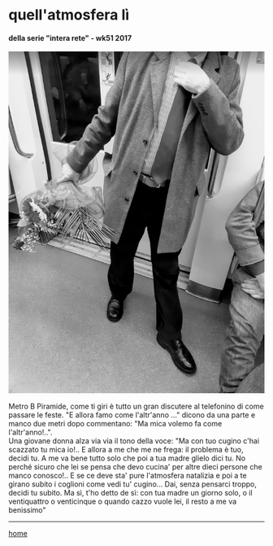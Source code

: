 # quell'atmosfera lì  

#### della serie "intera rete" - wk51 2017
![](/interarete125.png "Metro B")  

Metro B Piramide, come ti giri è tutto un gran discutere al telefonino di come passare le feste. "E allora famo come l'altr'anno ..." dicono da una parte e manco due metri dopo commentano: "Ma mica volemo fa come l'altr'anno!..".     
Una giovane donna alza via via il tono della voce: "Ma con tuo cugino c'hai scazzato tu mica io!.. E allora a me che me ne frega: il problema è tuo, decidi tu. A me va bene tutto solo che poi a tua madre glielo dici tu. No perché sicuro che lei se pensa che devo cucina' per altre dieci persone che manco conosco!.. E se ce deve sta' pure l'atmosfera natalizia e poi a te girano subito i coglioni come vedi tu' cugino... Dai, senza pensarci troppo, decidi tu subito. Ma sì, t'ho detto de sì: con tua madre un giorno solo, o il ventiquattro o venticinque o quando cazzo vuole lei, il resto a me va benissimo"  
   
---  
[home](/interarete.md) 